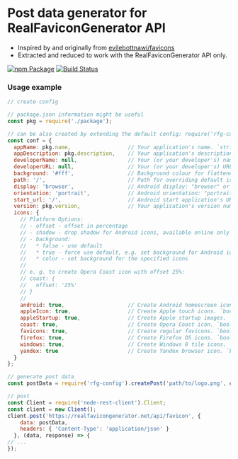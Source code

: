 # Post data generator for RealFaviconGenerator API
 - Inspired by and originally from [evilebottnawi/favicons](https://github.com/evilebottnawi/favicons)
 - Extracted and reduced to work with the RealFaviconGenerator API only.

[![npm Package](https://img.shields.io/npm/v/rfg-config.svg?style=flat-square)](https://www.npmjs.org/package/rfg-config)
[![Build Status](https://travis-ci.org/rolang/rfg-config.svg?branch=master)](https://travis-ci.org/rolang/rfg-config)

### Usage example
```js
// create config

// package.json information might be useful
const pkg = require('./package');

// can be also created by extending the default config: require('rfg-config').defaultConf
const conf = {
  appName: pkg.name,                  // Your application's name. `string`
  appDescription: pkg.description,    // Your application's description. `string`
  developerName: null,                // Your (or your developer's) name. `string`
  developerURL: null,                 // Your (or your developer's) URL. `string`
  background: '#fff',                 // Background colour for flattened icons. `string`
  path: '/',                          // Path for overriding default icons path. `string`
  display: 'browser',                 // Android display: "browser" or "standalone". `string`
  orientation: 'portrait',            // Android orientation: "portrait" or "landscape". `string`
  start_url: '/',                     // Android start application's URL. `string`
  version: pkg.version,               // Your application's version number. `number`
  icons: {
    // Platform Options:
    // - offset - offset in percentage
    // - shadow - drop shadow for Android icons, available online only
    // - background:
    //   * false - use default
    //   * true - force use default, e.g. set background for Android icons
    //   * color - set background for the specified icons
    //
    // e. g. to create Opera Coast icon with offset 25%:
    // coast: {
    //   offset: '25%'
    // }
    //
    android: true,                    // Create Android homescreen icon. `boolean` or `{ offset, background, shadow }`
    appleIcon: true,                  // Create Apple touch icons. `boolean` or `{ offset, background }`
    appleStartup: true,               // Create Apple startup images. `boolean` or `{ offset, background }`
    coast: true,                      // Create Opera Coast icon. `boolean` or `{ offset, background }`
    favicons: true,                   // Create regular favicons. `boolean`
    firefox: true,                    // Create Firefox OS icons. `boolean` or `{ offset, background }`
    windows: true,                    // Create Windows 8 tile icons. `boolean` or `{ background }`
    yandex: true                      // Create Yandex browser icon. `boolean` or `{ background }`
  }
};

// generate post data
const postData = require('rfg-config').createPost('path/to/logo.png', conf);

// post
const Client = require('node-rest-client').Client;
const client = new Client();
client.post('https://realfavicongenerator.net/api/favicon', {
    data: postData,
    headers: { 'Content-Type': 'application/json' }
  }, (data, response) => {
// ...
});
```
